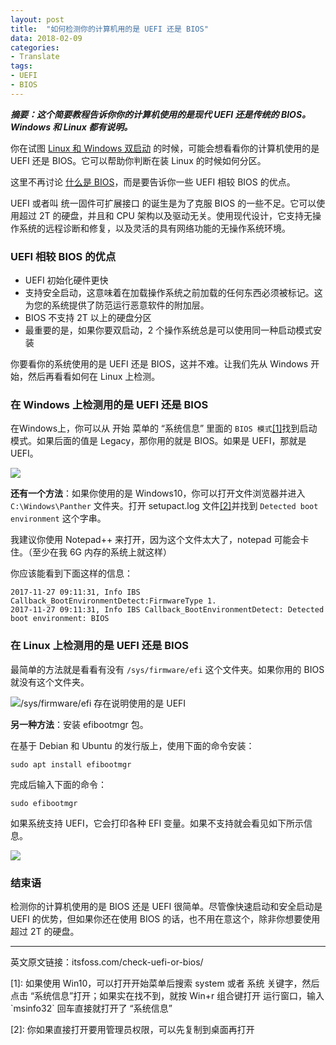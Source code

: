 ```yaml
---
layout: post
title:  "如何检测你的计算机用的是 UEFI 还是 BIOS"
data: 2018-02-09
categories:
- Translate
tags:
- UEFI
- BIOS
---
```


***摘要：这个简要教程告诉你你的计算机使用的是现代 UEFI 还是传统的 BIOS。Windows 和 Linux 都有说明。***

你在试图 [Linux 和 Windows 双启动](https://itsfoss.com/guide-install-linux-mint-16-dual-boot-windows/) 的时候，可能会想看看你的计算机使用的是 UEFI 还是 BIOS。它可以帮助你判断在装 Linux 的时候如何分区。

这里不再讨论 [什么是 BIOS](https://www.lifewire.com/bios-basic-input-output-system-2625820)，而是要告诉你一些 UEFI 相较 BIOS 的优点。

UEFI 或者叫 统一固件可扩展接口 的诞生是为了克服 BIOS 的一些不足。它可以使用超过 2T 的硬盘，并且和 CPU 架构以及驱动无关。使用现代设计，它支持无操作系统的远程诊断和修复，以及灵活的具有网络功能的无操作系统环境。


### UEFI 相较 BIOS 的优点

- UEFI 初始化硬件更快
- 支持安全启动，这意味着在加载操作系统之前加载的任何东西必须被标记。这为您的系统提供了防范运行恶意软件的附加层。
- BIOS 不支持 2T 以上的硬盘分区
- 最重要的是，如果你要双启动，2 个操作系统总是可以使用同一种启动模式安装

你要看你的系统使用的是 UEFI 还是 BIOS，这并不难。让我们先从 Windows 开始，然后再看看如何在 Linux 上检测。


### 在 Windows 上检测用的是 UEFI 还是 BIOS

在Windows上，你可以从 开始 菜单的 “系统信息” 里面的 `BIOS 模式`[[1]](#note1)找到启动模式。如果后面的值是 Legacy，那你用的就是 BIOS。如果是 UEFI，那就是 UEFI。

![](https://itsfoss.com/wp-content/uploads/2018/01/BIOS.png)

**还有一个方法**：如果你使用的是 Windows10，你可以打开文件浏览器并进入 `C:\Windows\Panther` 文件夹。打开 setupact.log 文件[[2]](#note2)并找到 `Detected boot environment` 这个字串。

我建议你使用 Notepad++ 来打开，因为这个文件太大了，notepad 可能会卡住。（至少在我 6G 内存的系统上就这样）

你应该能看到下面这样的信息：

```
2017-11-27 09:11:31, Info IBS Callback_BootEnvironmentDetect:FirmwareType 1.
2017-11-27 09:11:31, Info IBS Callback_BootEnvironmentDetect: Detected boot environment: BIOS
```

### 在 Linux 上检测用的是 UEFI 还是 BIOS

最简单的方法就是看看有没有 `/sys/firmware/efi` 这个文件夹。如果你用的 BIOS 就没有这个文件夹。

![/sys/firmware/efi 存在说明使用的是 UEFI](https://itsfoss.com/wp-content/uploads/2018/02/uefi-bios.png)

**另一种方法**：安装 efibootmgr 包。

在基于 Debian 和 Ubuntu 的发行版上，使用下面的命令安装：

```
sudo apt install efibootmgr
```

完成后输入下面的命令：

```
sudo efibootmgr
```

如果系统支持 UEFI，它会打印各种 EFI 变量。如果不支持就会看见如下所示信息。

![](https://itsfoss.com/wp-content/uploads/2018/01/bootmanager.jpg)


### 结束语

检测你的计算机使用的是 BIOS 还是 UEFI 很简单。尽管像快速启动和安全启动是 UEFI 的优势，但如果你还在使用 BIOS 的话，也不用在意这个，除非你想要使用超过 2T 的硬盘。

---

英文原文链接：itsfoss.com/check-uefi-or-bios/

<p id="note1"> [1]: 如果使用 Win10，可以打开开始菜单后搜索 system 或者 系统 关键字，然后点击 “系统信息”打开；如果实在找不到，就按 Win+r 组合键打开 运行窗口，输入 `msinfo32` 回车直接就打开了 “系统信息” </p>

<p id="note2"> [2]: 你如果直接打开要用管理员权限，可以先复制到桌面再打开</p>
